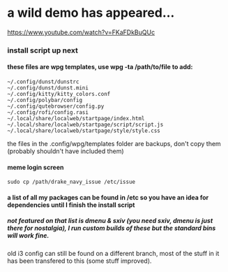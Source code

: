 # a wild demo has appeared...
https://www.youtube.com/watch?v=FKaFDkBuQUc

### install script up next


#### these files are wpg templates, use wpg -ta /path/to/file to add:

```
~/.config/dunst/dunstrc
~/.config/dunst/dunst.mini
~/.config/kitty/kitty_colors.conf
~/.config/polybar/config
~/.config/qutebrowser/config.py
~/.config/rofi/config.rasi
~/.local/share/localweb/startpage/index.html
~/.local/share/localweb/startpage/script/script.js
~/.local/share/localweb/startpage/style/style.css
```

the files in the .config/wpg/templates folder are backups, don't copy them (probably shouldn't have included them)


#### meme login screen
`sudo cp /path/drake_navy_issue /etc/issue`


#### a list of all my packages can be found in /etc so you have an idea for dependencies until I finish the install script
##### not featured on that list is dmenu & sxiv (you need sxiv, dmenu is just there for nostalgia), I run custom builds of these but the standard bins will work fine.



old i3 config can still be found on a different branch, most of the stuff in it has been transfered to this (some stuff improved).
